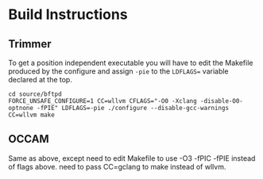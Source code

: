# Build Instructions

## Trimmer

To get a position independent executable you will have to edit the Makefile produced by the configure and assign `-pie` to the `LDFLAGS=` variable declared at the top.

```
cd source/bftpd
FORCE_UNSAFE_CONFIGURE=1 CC=wllvm CFLAGS="-O0 -Xclang -disable-O0-optnone -fPIE" LDFLAGS=-pie ./configure --disable-gcc-warnings
CC=wllvm make
```

## OCCAM

Same as above, except need to edit Makefile to use -O3 -fPIC -fPIE instead of flags above. need to pass CC=gclang to make instead of wllvm.


